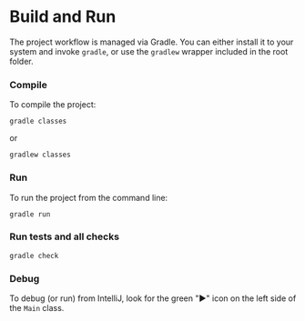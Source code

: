 Build and Run
=============

The project workflow is managed via Gradle. You can either install it to your system and
invoke `gradle`, or use the `gradlew` wrapper included in the root folder.

### Compile

To compile the project:

```
gradle classes
```

or 

```
gradlew classes
```

### Run

To run the project from the command line:

```
gradle run
```

### Run tests and all checks

```
gradle check
```

### Debug

To debug (or run) from IntelliJ, look for the green "▶" icon on the left side of the `Main` class.
